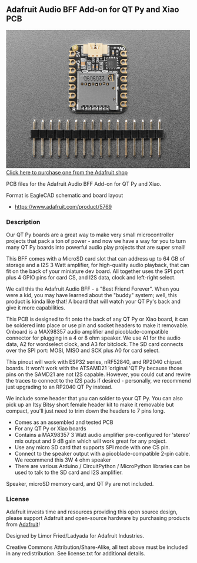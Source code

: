 ## Adafruit Audio BFF Add-on for QT Py and Xiao PCB

<a href="http://www.adafruit.com/products/5769"><img src="assets/5769.jpg?raw=true" width="500px"><br/>
Click here to purchase one from the Adafruit shop</a>

PCB files for the Adafruit Audio BFF Add-on for QT Py and Xiao. 

Format is EagleCAD schematic and board layout
* https://www.adafruit.com/product/5769

### Description

Our QT Py boards are a great way to make very small microcontroller projects that pack a ton of power - and now we have a way for you to turn many QT Py boards into powerful audio play projects that are super small!

This BFF comes with a MicroSD card slot that can address up to 64 GB of storage and a I2S 3 Watt amplifier, for high-quality audio playback, that can fit on the back of your miniature dev board. All together uses the SPI port plus 4 GPIO pins for card CS, and I2S data, clock and left-right select.

We call this the Adafruit Audio BFF - a "Best Friend Forever". When you were a kid, you may have learned about the "buddy" system; well, this product is kinda like that! A board that will watch your QT Py's back and give it more capabilities.

This PCB is designed to fit onto the back of any QT Py or Xiao board, it can be soldered into place or use pin and socket headers to make it removable. Onboard is a MAX98357 audio amplifier and picoblade-compatible connector for plugging in a 4 or 8 ohm speaker. We use A1 for the audio data, A2 for wordselect clock, and A3 for bitclock. The SD card connects over the SPI port: MOSI, MISO and SCK plus A0 for card select.

This pinout will work with ESP32 series, nRF52840, and RP2040 chipset boards. It won't work with the ATSAMD21 'original 'QT Py because those pins on the SAMD21 are not I2S capable. However, you could cut and rewire the traces to connect to the I2S pads if desired - personally, we recommend just upgrading to an RP2040 QT Py instead.

We include some header that you can solder to your QT Py. You can also pick up an Itsy Bitsy short female header kit to make it removable but compact, you'll just need to trim down the headers to 7 pins long.

* Comes as an assembled and tested PCB
* For any QT Py or Xiao boards
* Contains a MAX98357 3 Watt audio amplifier pre-configured for 'stereo' mix output and 9 dB gain which will work great for any project.
* Use any micro SD card that supports SPI mode with one CS pin.
* Connect to the speaker output with a picoblade-compatible 2-pin cable. We recommend this 3W 4 ohm speaker
* There are various Arduino / CircuitPython / MicroPython libraries can be used to talk to the SD card and I2S amplifier.

Speaker, microSD memory card, and QT Py are not included.

### License

Adafruit invests time and resources providing this open source design, please support Adafruit and open-source hardware by purchasing products from [Adafruit](https://www.adafruit.com)!

Designed by Limor Fried/Ladyada for Adafruit Industries.

Creative Commons Attribution/Share-Alike, all text above must be included in any redistribution. 
See license.txt for additional details.
